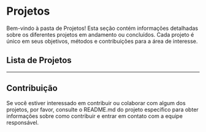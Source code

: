 # Projetos

Bem-vindo à pasta de Projetos! Esta seção contém informações detalhadas sobre os diferentes projetos em andamento ou concluídos. Cada projeto é único em seus objetivos, métodos e contribuições para a área de interesse.

## Lista de Projetos

-----

## Contribuição

Se você estiver interessado em contribuir ou colaborar com algum dos projetos, por favor, consulte o README.md do projeto específico para obter informações sobre como contribuir e entrar em contato com a equipe responsável.





